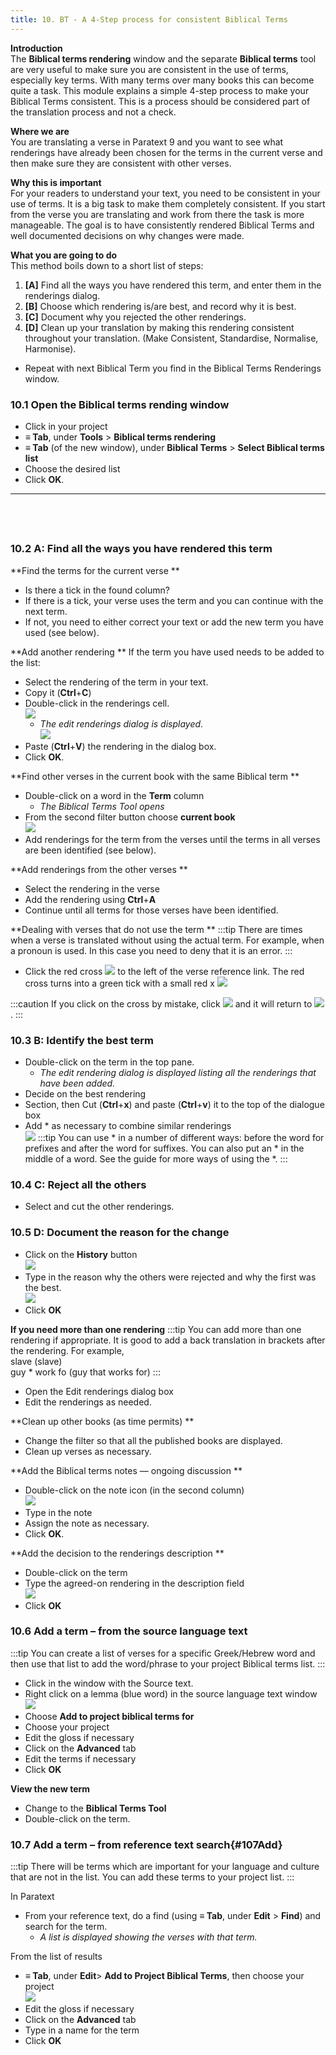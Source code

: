 ```yaml
---
title: 10. BT - A 4-Step process for consistent Biblical Terms
---
```

**Introduction**  
The **Biblical terms rendering** window and the separate **Biblical terms** tool are very useful to make sure you are consistent in the use of terms, especially key terms. With many terms over many books this can become quite a task. This module explains a simple 4-step process to make your Biblical Terms consistent. This is a process should be considered part of the translation process and not a check.

**Where we are**  
You are translating a verse in Paratext 9 and you want to see what renderings have already been chosen for the terms in the current verse and then make sure they are consistent with other verses.

**Why this is important**  
For your readers to understand your text, you need to be consistent in your use of terms. It is a big task to make them completely consistent. If you start from the verse you are translating and work from there the task is more manageable. The goal is to have consistently rendered Biblical Terms and well documented decisions on why changes were made.

**What you are going to do**  
This method boils down to a short list of steps:  
1.  **[A]** Find all the ways you have rendered this term, and enter them in the renderings dialog.
2.  **[B]** Choose which rendering is/are best, and record why it is best.
3.  **[C]** Document why you rejected the other renderings.
4.  **[D]** Clean up your translation by making this rendering consistent throughout your translation. (Make Consistent, Standardise, Normalise, Harmonise).
-  Repeat with next Biblical Term you find in the Biblical Terms Renderings window.

### 10.1 Open the Biblical terms rending window
-  Click in your project
-  **≡ Tab**, under **Tools** \> **Biblical terms rendering**
-  **≡ Tab** (of the new window), under **Biblical Terms** \> **Select Biblical terms list**
-  Choose the desired list
-  Click **OK**.
 
-----

 
-----


### 10.2 A: Find all the ways you have rendered this term
**Find the terms for the current verse  **
-  Is there a tick in the found column?
-  If there is a tick, your verse uses the term and you can continue with the next term.
-  If not, you need to either correct your text or add the new term you have used (see below).

**Add another rendering  **
If the term you have used needs to be added to the list:  
-  Select the rendering of the term in your text.
-  Copy it (**Ctrl**+**C**)
-  Double-click in the renderings cell.  
    ![](../media/c1b3082c57252d5915b78401317ef216.png)  
    - *The edit renderings dialog is displayed*.  
    ![](../media/da1c9a95cc6915cd49918a7a4057de5d.png)  
-  Paste (**Ctrl**+**V**) the rendering in the dialog box.
-  Click **OK**.

**Find other verses in the current book with the same Biblical term  **
-  Double-click on a word in the **Term** column  
    -  *The Biblical Terms Tool opens*
-  From the second filter button choose **current book**  
    ![](../media/da02438eefaf033ca374fea5de6ce726.png)  
-  Add renderings for the term from the verses until the terms in all verses are been identified (see below).

**Add renderings from the other verses  **
-  Select the rendering in the verse
-  Add the rendering using **Ctrl**+**A**
-  Continue until all terms for those verses have been identified.

**Dealing with verses that do not use the term **
:::tip
There are times when a verse is translated without using the actual term. For example, when a pronoun is used. In this case you need to deny that it is an error.
:::
-  Click the red cross ![](../media/d2b0c7085089d46864b055b505a45c4c.png) to the left of the verse reference link. The red cross turns into a green tick with a small red x ![](../media/c0ca01f9c039fbd52e02913fb69657db.png)

:::caution
If you click on the cross by mistake, click ![](../media/c0ca01f9c039fbd52e02913fb69657db.png) and it will return to ![](../media/d2b0c7085089d46864b055b505a45c4c.png).
:::

### 10.3 B: Identify the best term
-  Double-click on the term in the top pane.  
    -  *The edit rendering dialog is displayed listing all the renderings that have been added.*
-  Decide on the best rendering
-  Section, then Cut (**Ctrl**+**x**) and paste (**Ctrl**+**v**) it to the top of the dialogue box
-  Add \* as necessary to combine similar renderings  
    ![](../media/a98f3b28bc8ff39c8c8ccd3cef761661.png)
:::tip
You can use \* in a number of different ways: before the word for prefixes and after the word for suffixes. You can also put an \* in the middle of a word. See the guide for more ways of using the \*.
:::

### 10.4 C: Reject all the others
-  Select and cut the other renderings.

### 10.5 D: Document the reason for the change
-  Click on the **History** button  
    ![](../media/fa8bae7f098d4e04b3306f20bd20b13d.png)
-  Type in the reason why the others were rejected and why the first was the best.  
    ![](../media/753eda8dd1e36871d0bfca14248af8ae.png)
-  Click **OK**

**If you need more than one rendering**
:::tip
You can add more than one rendering if appropriate. It is good to add a back translation in brackets after the rendering. For example,  
slave (slave)  
guy \* work fo (guy that works for)
:::
-  Open the Edit renderings dialog box
-  Edit the renderings as needed.

**Clean up other books (as time permits)  **
-  Change the filter so that all the published books are displayed.
-  Clean up verses as necessary.

**Add the Biblical terms notes — ongoing discussion  **
-  Double-click on the note icon (in the second column)  
    ![](../media/51c5e8ecfa218a417cdb76475f728631.png)
-  Type in the note
-  Assign the note as necessary.
-  Click **OK**.

**Add the decision to the renderings description  **
-  Double-click on the term
-  Type the agreed-on rendering in the description field  
    ![](../media/199b1f14909613001806905e8cf854f3.png)
-  Click **OK**

### 10.6 Add a term – from the source language text
:::tip
You can create a list of verses for a specific Greek/Hebrew word and then use that list to add the word/phrase to your project Biblical terms list.
:::

-  Click in the window with the Source text.
-  Right click on a lemma (blue word) in the source language text window  
    ![](../media/bd03b2d0b2328be29322a4a84d8cb19f.png)
-  Choose **Add to project biblical terms for**
-  Choose your project
-  Edit the gloss if necessary
-  Click on the **Advanced** tab
-  Edit the terms if necessary
-  Click **OK**

**View the new term**

-  Change to the **Biblical Terms Tool**
-  Double-click on the term.

### 10.7 Add a term – from reference text search{#107Add}
:::tip
There will be terms which are important for your language and culture that are not in the list. You can add these terms to your project list.
:::

In Paratext

-  From your reference text, do a find (using **≡ Tab**, under **Edit** \> **Find**) and search for the term.  
    - *A list is displayed showing the verses with that term.*

From the list of results

-  **≡ Tab**, under **Edit**\> **Add to Project Biblical Terms**, then choose your project  
    ![](../media/a46c4e8134d253ebeb6323814d69059f.png)
-  Edit the gloss if necessary
-  Click on the **Advanced** tab
-  Type in a name for the term
-  Click **OK**
